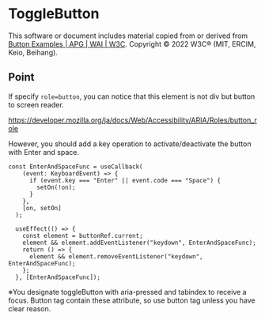 # ToggleButton
This software or document includes material copied from or derived from [Button Examples | APG | WAI | W3C](https://www.w3.org/WAI/ARIA/apg/example-index/button/button.html). Copyright © 2022 W3C® (MIT, ERCIM, Keio, Beihang).


## Point
If specify `role=button`, you can notice that this element is not div but button to screen reader.

https://developer.mozilla.org/ja/docs/Web/Accessibility/ARIA/Roles/button_role

However, you should add a key operation to activate/deactivate the button with Enter and space.

```tsx
const EnterAndSpaceFunc = useCallback(
    (event: KeyboardEvent) => {
      if (event.key === "Enter" || event.code === "Space") {
        setOn(!on);
      }
    },
    [on, setOn]
  );

  useEffect(() => {
    const element = buttonRef.current;
    element && element.addEventListener("keydown", EnterAndSpaceFunc);
    return () => {
      element && element.removeEventListener("keydown", EnterAndSpaceFunc);
    };
  }, [EnterAndSpaceFunc]);

```


※You designate toggleButton with aria-pressed and tabindex to receive a focus. Button tag contain these attribute, so use button tag unless you have clear reason.
